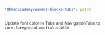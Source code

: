 ```yaml
---
"@khanacademy/wonder-blocks-tabs": patch
---
```


Update font color in Tabs and NavigationTabs to `core.foreground.neutral.subtle`
